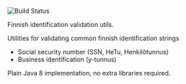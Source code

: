 ![Build Status](https://travis-ci.org/jorilytter/finnish-identification-utils.svg)

Finnish identification validation utils.

Utilities for validating common finnish identification strings
- Social security number (SSN, HeTu, Henkilötunnus)
- Business identification (y-tunnus)

Plain Java 8 implementation, no extra libraries required.
